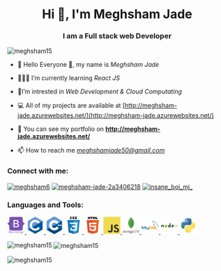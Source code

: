 <h1 align="center">Hi 👋, I'm Meghsham Jade</h1>
<h3 align="center">I am a Full stack web Developer</h3>

<p align="left"> <img src="https://komarev.com/ghpvc/?username=meghsham15&label=Profile%20views&color=0e75b6&style=flat" alt="meghsham15" /> </p>

- 🔭 Hello Everyone 👋, my name is *Meghsham Jade*

- 👨🏻‍💻 I’m currently learning *React JS*

- 📱I’m intrested in *Web Development & Cloud Computating*

- 💻 All of my projects are available at [http://meghsham-jade.azurewebsites.net/](http://meghsham-jade.azurewebsites.net/)

- 💬 You can see my portfolio on **http://meghsham-jade.azurewebsites.net/**

- 📫 How to reach me *meghshamjade50@gmail.com*

<h3 align="left">Connect with me:</h3>
<p align="left">
<a href="https://twitter.com/meghsham6" target="blank"><img align="center" src="https://raw.githubusercontent.com/rahuldkjain/github-profile-readme-generator/master/src/images/icons/Social/twitter.svg" alt="meghsham6" height="30" width="40" /></a>
<a href="https://linkedin.com/in/meghsham-jade-2a3406218" target="blank"><img align="center" src="https://raw.githubusercontent.com/rahuldkjain/github-profile-readme-generator/master/src/images/icons/Social/linked-in-alt.svg" alt="meghsham-jade-2a3406218" height="30" width="40" /></a>
<a href="https://instagram.com/insane_boi_mj_" target="blank"><img align="center" src="https://raw.githubusercontent.com/rahuldkjain/github-profile-readme-generator/master/src/images/icons/Social/instagram.svg" alt="insane_boi_mj_" height="30" width="40" /></a>
</p>

<h3 align="left">Languages and Tools:</h3>
<p align="left"> <a href="https://getbootstrap.com" target="_blank" rel="noreferrer"> <img src="https://raw.githubusercontent.com/devicons/devicon/master/icons/bootstrap/bootstrap-plain-wordmark.svg" alt="bootstrap" width="40" height="40"/> </a> <a href="https://www.cprogramming.com/" target="_blank" rel="noreferrer"> <img src="https://raw.githubusercontent.com/devicons/devicon/master/icons/c/c-original.svg" alt="c" width="40" height="40"/> </a> <a href="https://www.w3schools.com/cpp/" target="_blank" rel="noreferrer"> <img src="https://raw.githubusercontent.com/devicons/devicon/master/icons/cplusplus/cplusplus-original.svg" alt="cplusplus" width="40" height="40"/> </a> <a href="https://www.w3schools.com/css/" target="_blank" rel="noreferrer"> <img src="https://raw.githubusercontent.com/devicons/devicon/master/icons/css3/css3-original-wordmark.svg" alt="css3" width="40" height="40"/> </a> <a href="https://www.w3.org/html/" target="_blank" rel="noreferrer"> <img src="https://raw.githubusercontent.com/devicons/devicon/master/icons/html5/html5-original-wordmark.svg" alt="html5" width="40" height="40"/> </a> <a href="https://developer.mozilla.org/en-US/docs/Web/JavaScript" target="_blank" rel="noreferrer"> <img src="https://raw.githubusercontent.com/devicons/devicon/master/icons/javascript/javascript-original.svg" alt="javascript" width="40" height="40"/> </a> <a href="https://www.mongodb.com/" target="_blank" rel="noreferrer"> <img src="https://raw.githubusercontent.com/devicons/devicon/master/icons/mongodb/mongodb-original-wordmark.svg" alt="mongodb" width="40" height="40"/> </a> <a href="https://www.mysql.com/" target="_blank" rel="noreferrer"> <img src="https://raw.githubusercontent.com/devicons/devicon/master/icons/mysql/mysql-original-wordmark.svg" alt="mysql" width="40" height="40"/> </a> <a href="https://nodejs.org" target="_blank" rel="noreferrer"> <img src="https://raw.githubusercontent.com/devicons/devicon/master/icons/nodejs/nodejs-original-wordmark.svg" alt="nodejs" width="40" height="40"/> </a> <a href="https://www.python.org" target="_blank" rel="noreferrer"> <img src="https://raw.githubusercontent.com/devicons/devicon/master/icons/python/python-original.svg" alt="python" width="40" height="40"/> </a> </p>

<p><img align="left" src="https://github-readme-stats.vercel.app/api/top-langs?username=meghsham15&show_icons=true&locale=en&layout=compact" alt="meghsham15" /></p>

<p>&nbsp;<img align="center" src="https://github-readme-stats.vercel.app/api?username=meghsham15&show_icons=true&locale=en" alt="meghsham15" /></p>

<p><img align="center" src="https://github-readme-streak-stats.herokuapp.com/?user=meghsham15&" alt="meghsham15" /></p>
